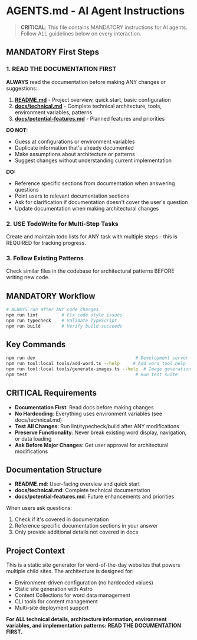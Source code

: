 # AGENTS.md - AI Agent Instructions

> **CRITICAL**: This file contains MANDATORY instructions for AI agents. Follow ALL guidelines below on every interaction.

## MANDATORY First Steps

### 1. READ THE DOCUMENTATION FIRST
**ALWAYS** read the documentation before making ANY changes or suggestions:

1. **[README.md](README.md)** - Project overview, quick start, basic configuration
2. **[docs/technical.md](docs/technical.md)** - Complete technical architecture, tools, environment variables, patterns
3. **[docs/potential-features.md](docs/potential-features.md)** - Planned features and priorities

**DO NOT:**
- Guess at configurations or environment variables
- Duplicate information that's already documented
- Make assumptions about architecture or patterns
- Suggest changes without understanding current implementation

**DO:**
- Reference specific sections from documentation when answering questions
- Point users to relevant documentation sections
- Ask for clarification if documentation doesn't cover the user's question
- Update documentation when making architectural changes

### 2. USE TodoWrite for Multi-Step Tasks
Create and maintain todo lists for ANY task with multiple steps - this is REQUIRED for tracking progress.

### 3. Follow Existing Patterns
Check similar files in the codebase for architectural patterns BEFORE writing new code.

## MANDATORY Workflow

```bash
# ALWAYS run after ANY code changes
npm run lint         # Fix code style issues
npm run typecheck    # Validate TypeScript
npm run build        # Verify build succeeds
```

## Key Commands

```bash
npm run dev                                      # Development server
npm run tool:local tools/add-word.ts --help     # Add word tool help
npm run tool:local tools/generate-images.ts --help  # Image generation tool help
npm test                                         # Run test suite
```

## CRITICAL Requirements

- **Documentation First**: Read docs before making changes
- **No Hardcoding**: Everything uses environment variables (see docs/technical.md)
- **Test All Changes**: Run lint/typecheck/build after ANY modifications
- **Preserve Functionality**: Never break existing word display, navigation, or data loading
- **Ask Before Major Changes**: Get user approval for architectural modifications

## Documentation Structure

- **README.md**: User-facing overview and quick start
- **docs/technical.md**: Complete technical documentation
- **docs/potential-features.md**: Future enhancements and priorities

When users ask questions:
1. Check if it's covered in documentation
2. Reference specific documentation sections in your answer
3. Only provide additional details not covered in docs

## Project Context

This is a static site generator for word-of-the-day websites that powers multiple child sites. The architecture is designed for:
- Environment-driven configuration (no hardcoded values)
- Static site generation with Astro
- Content Collections for word data management
- CLI tools for content management
- Multi-site deployment support

**For ALL technical details, architecture information, environment variables, and implementation patterns: READ THE DOCUMENTATION FIRST.**